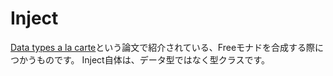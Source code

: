 # Inject

[Data types a la carte](http://www.cs.ru.nl/~W.Swierstra/Publications/DataTypesALaCarte.pdf)という論文で紹介されている、Freeモナドを合成する際につかうものです。
Inject自体は、データ型ではなく型クラスです。
